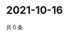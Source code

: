 # 2021-10-16

共 0 条

<!-- BEGIN WEIBO -->
<!-- 最后更新时间 Sat Oct 16 2021 18:16:24 GMT+0800 (China Standard Time) -->

<!-- END WEIBO -->
